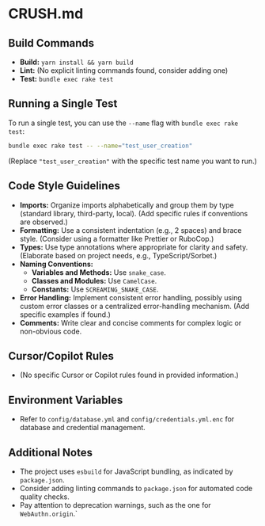 # CRUSH.md

## Build Commands

*   **Build:** `yarn install && yarn build`
*   **Lint:** (No explicit linting commands found, consider adding one)
*   **Test:** `bundle exec rake test`

## Running a Single Test

To run a single test, you can use the `--name` flag with `bundle exec rake test`:

```bash
bundle exec rake test -- --name="test_user_creation"
```

(Replace `"test_user_creation"` with the specific test name you want to run.)

## Code Style Guidelines

*   **Imports:** Organize imports alphabetically and group them by type (standard library, third-party, local). (Add specific rules if conventions are observed.)
*   **Formatting:** Use a consistent indentation (e.g., 2 spaces) and brace style. (Consider using a formatter like Prettier or RuboCop.)
*   **Types:** Use type annotations where appropriate for clarity and safety. (Elaborate based on project needs, e.g., TypeScript/Sorbet.)
*   **Naming Conventions:**
    *   **Variables and Methods:** Use `snake_case`.
    *   **Classes and Modules:** Use `CamelCase`.
    *   **Constants:** Use `SCREAMING_SNAKE_CASE`.
*   **Error Handling:** Implement consistent error handling, possibly using custom error classes or a centralized error-handling mechanism. (Add specific examples if found.)
*   **Comments:** Write clear and concise comments for complex logic or non-obvious code.

## Cursor/Copilot Rules

*   (No specific Cursor or Copilot rules found in provided information.)

## Environment Variables

*   Refer to `config/database.yml` and `config/credentials.yml.enc` for database and credential management.

## Additional Notes

*   The project uses `esbuild` for JavaScript bundling, as indicated by `package.json`.
*   Consider adding linting commands to `package.json` for automated code quality checks.
*   Pay attention to deprecation warnings, such as the one for `WebAuthn.origin`.`